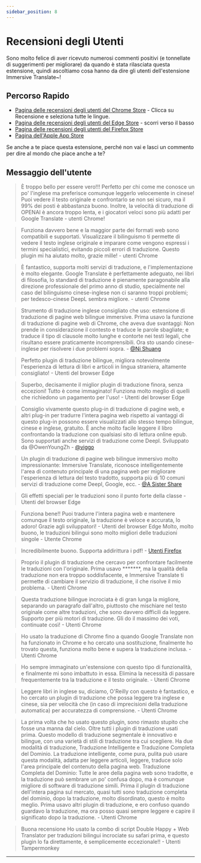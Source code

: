 ```yaml
---
sidebar_position: 8
---
```


# Recensioni degli Utenti

Sono molto felice di aver ricevuto numerosi commenti positivi (e tonnellate di suggerimenti per migliorare) da quando è stata rilasciata questa estensione, quindi ascoltiamo cosa hanno da dire gli utenti dell'estensione Immersive Translate\~!

## Percorso Rapido

- [Pagina delle recensioni degli utenti del Chrome Store](https://chrome.google.com/webstore/detail/immersive-translate/bpoadfkcbjbfhfodiogcnhhhpibjhbnh) - Clicca su Recensione e seleziona tutte le lingue.
- [Pagina delle recensioni degli utenti del Edge Store](https://microsoftedge.microsoft.com/addons/detail/amkbmndfnliijdhojkpoglbnaaahippg) - scorri verso il basso
- [Pagina delle recensioni degli utenti del Firefox Store](https://addons.mozilla.org/en-US/firefox/addon/immersive-translate/reviews/)
- [Pagina dell'Apple App Store](https://apps.apple.com/app/id6447957425)

Se anche a te piace questa estensione, perché non vai e lasci un commento per dire al mondo che piace anche a te?


## Messaggio dell'utente

> È troppo bello per essere vero!!! Perfetto per chi come me conosce un po' l'inglese ma preferisce comunque leggerlo velocemente in cinese! Puoi vedere il testo originale e confrontarlo se non sei sicuro, ma il 99% dei posti è abbastanza buono. Inoltre, la velocità di traduzione di OPENAI è ancora troppo lenta, e i giocatori veloci sono più adatti per Google Translate - utenti Chrome!

> Funziona davvero bene e la maggior parte dei formati web sono compatibili e supportati. Visualizzare il bilinguismo ti permette di vedere il testo inglese originale e imparare come vengono espressi i termini specialistici, evitando piccoli errori di traduzione. Questo plugin mi ha aiutato molto, grazie mille! - utenti Chrome

> È fantastico, supporta molti servizi di traduzione, e l'implementazione è molto elegante. Google Translate è perfettamente adeguato, nei libri di filosofia, lo standard di traduzione è pienamente paragonabile alla direzione professionale del primo anno di studio, specialmente nel caso del bilinguismo cinese-inglese non ci saranno troppi problemi; per tedesco-cinese DeepL sembra migliore. - utenti Chrome

> Strumento di traduzione inglese consigliato che uso: estensione di traduzione di pagine web bilingue immersive. Prima usavo la funzione di traduzione di pagine web di Chrome, che aveva due svantaggi: Non prende in considerazione il contesto e traduce le parole sbagliate; e traduce il tipo di clausole molto lunghe e contorte nei testi legali, che risultano essere praticamente incomprensibili. Ora sto usando cinese-inglese per risolvere i due problemi sopra. - [@Ni Shuang](https://twitter.com/nishuang/status/1623576540389822465)

> Perfetto plugin di traduzione bilingue, migliora notevolmente l'esperienza di lettura di libri e articoli in lingua straniera, altamente consigliato! - Utenti del browser Edge

> Superbo, decisamente il miglior plugin di traduzione finora, senza eccezioni! Tutto è come immaginato! Funziona molto meglio di quelli che richiedono un pagamento per l'uso! - Utenti del browser Edge

> Consiglio vivamente questo plug-in di traduzione di pagine web, e altri plug-in per tradurre l'intera pagina web rispetto ai vantaggi di questo plug-in possono essere visualizzati allo stesso tempo bilingue, cinese e inglese, gratuito. È anche molto facile leggere il libro confrontando la traduzione con qualsiasi sito di lettura online epub. Sono supportati anche servizi di traduzione come Deepl. Sviluppato da @OwenYoungZh - [@viggo](https://twitter.com/decohack/status/1622175776274792449)

> Un plugin di traduzione di pagine web bilingue immersivo molto impressionante: Immersive Translate, riconosce intelligentemente l'area di contenuto principale di una pagina web per migliorare l'esperienza di lettura del testo tradotto, supporta più di 10 comuni servizi di traduzione come Deepl, Google, ecc. - [@A Sister Share](https://twitter.com/abskoop/status/1619619066511241216)

> Gli effetti speciali per le traduzioni sono il punto forte della classe - Utenti del browser Edge

> Funziona bene!! Puoi tradurre l'intera pagina web e mantenere comunque il testo originale, la traduzione è veloce e accurata, lo adoro! Grazie agli sviluppatori! - Utenti del browser Edge
> Molto, molto buono, le traduzioni bilingui sono molto migliori delle traduzioni singole - Utente Chrome

> Incredibilmente buono. Supporta addirittura i pdf! - [Utenti Firefox](https://addons.mozilla.org/en-US/firefox/addon/immersive-translate/reviews/1923696/)

> Proprio il plugin di traduzione che cercavo per confrontare facilmente le traduzioni con l'originale. Prima usavo \*\*\*\*\*\*\*, ma la qualità della traduzione non era troppo soddisfacente, e Immersive Translate ti permette di cambiare il servizio di traduzione, il che risolve il mio problema. - Utenti Chrome

> Questa traduzione bilingue incrociata è di gran lunga la migliore, separando un paragrafo dall'altro, piuttosto che mischiare nel testo originale come altre traduzioni, che sono davvero difficili da leggere. Supporto per più motori di traduzione. Gli do il massimo dei voti, continuate così! - Utenti Chrome

> Ho usato la traduzione di Chrome fino a quando Google Translate non ha funzionato in Chrome e ho cercato una sostituzione, finalmente ho trovato questa, funziona molto bene e supera la traduzione inclusa. - Utenti Chrome

> Ho sempre immaginato un'estensione con questo tipo di funzionalità, e finalmente mi sono imbattuto in essa. Elimina la necessità di passare frequentemente tra la traduzione e il testo originale. - Utenti Chrome

> Leggere libri in inglese su, diciamo, O'Reilly con questo è fantastico, e ho cercato un plugin di traduzione che possa leggere tra inglese e cinese, sia per velocità che (in caso di imprecisioni della traduzione automatica) per accuratezza di comprensione. - Utenti Chrome

> La prima volta che ho usato questo plugin, sono rimasto stupito che fosse una manna dal cielo. Oltre tutti i plugin di traduzione usati prima. Questo modello di traduzione segmentale è innovativo e bilingue, con una varietà di stili di traduzione tra cui scegliere. Ha due modalità di traduzione, Traduzione Intelligente e Traduzione Completa del Dominio. La traduzione intelligente, come pura, pulita può usare questa modalità, adatta per leggere articoli, leggere, traduce solo l'area principale del contenuto della pagina web. Traduzione Completa del Dominio: Tutte le aree della pagina web sono tradotte, e la traduzione può sembrare un po' confusa dopo, ma è comunque migliore di software di traduzione simili. Prima il plugin di traduzione dell'intera pagina sul mercato, quasi tutti sono traduzione completa del dominio, dopo la traduzione, molto disordinato, questo è molto meglio. Prima usavo altri plugin di traduzione, e ero confuso quando guardavo la traduzione, ma ora posso quasi sempre leggere e capire il significato dopo la traduzione. - Utenti Chrome

> Buona recensione Ho usato la combo di script Double Happy + Web Translator per traduzioni bilingui incrociate su safari prima, e questo plugin lo fa direttamente, è semplicemente eccezionale!! - Utenti Tampermonkey

***

<!-- Se hai qualcosa da dire che vuoi rimanga qui, [modifica](https://github.com/immersive-translate/immersive-translate/edit/main/docs/review.md) questo file sorgente Github per \~ -->